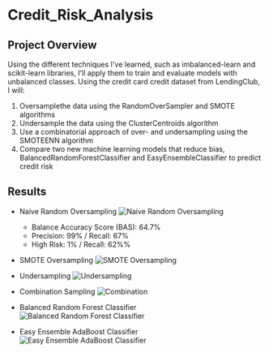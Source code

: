 # Credit_Risk_Analysis

## Project Overview
Using the different techniques I've learned, such as imbalanced-learn and scikit-learn libraries, I'll apply them to train and evaluate models with unbalanced classes. Using the credit card credit dataset from LendingClub, I will:
  1. Oversamplethe data using the RandomOverSampler and SMOTE algorithms
  2. Undersample the data using the ClusterCentroids algorithm
  3. Use a combinatorial approach of over- and undersampling using the SMOTEENN algorithm
  4. Compare two new machine learning models that reduce bias, BalancedRandomForestClassifier and EasyEnsembleClassifier to predict credit risk

## Results
  - Naive Random Oversampling
![Naive Random Oversampling](https://user-images.githubusercontent.com/110737061/206319418-fa34806d-3cc7-4db0-9391-07cba009e950.png)

    - Balance Accuracy Score (BAS): 64.7%
    - Precision: 99% / Recall: 67%
    - High Risk: 1% / Recall: 62%%
  - SMOTE Oversampling
![SMOTE Oversampling](https://user-images.githubusercontent.com/110737061/206319454-0238cf70-1964-4ec6-84ca-99719a318c6b.png)

  - Undersampling
![Undersampling](https://user-images.githubusercontent.com/110737061/206319502-12813140-ec05-4d4d-ad22-ef7590422587.png)

  - Combination Sampling
![Combination](https://user-images.githubusercontent.com/110737061/206319555-d883713c-54b8-42f9-820f-5777d4256308.png)

  - Balanced Random Forest Classifier
![Balanced Random Forest Classifier](https://user-images.githubusercontent.com/110737061/206319606-8c261c0d-1ab9-450d-934c-d5e2047776cc.png)

  - Easy Ensemble AdaBoost Classifier
![Easy Ensemble AdaBoost Classifier](https://user-images.githubusercontent.com/110737061/206319805-489a90a9-ce88-49e7-8e8f-af3c70d3e398.png)
